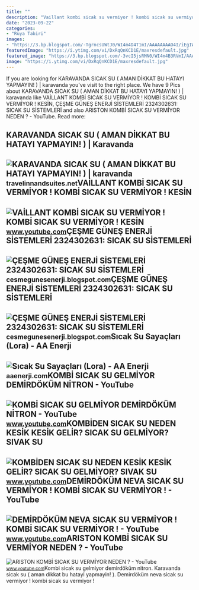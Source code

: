 ```yaml
---
title: ""
description: "Vai̇llant kombi̇ sicak su vermi̇yor ! kombi̇ sicak su vermi̇yor ! kesi̇n"
date: "2023-09-22"
categories:
- "Ruya Tabiri"
images:
- "https://3.bp.blogspot.com/-TgrncsUWtJ0/WI4m4D4T1mI/AAAAAAAAO4I/iEgIWlp-TukQ9c71XvWCVNDE2W8bsKt8ACLcB/s1600/almanya-g%25C3%25BCne%25C5%259F-panel-santral-238723.jpg"
featuredImage: "https://i.ytimg.com/vi/DxRqQnKCD1E/maxresdefault.jpg"
featured_image: "https://3.bp.blogspot.com/-3vcI5jsRMN0/WI4m4B3RVmI/AAAAAAAAO4M/ozFRnjLrPrY00lItLgHtG-YDCYMOcAzEQCLcB/s1600/g%25C3%25BCne%25C5%259F-panel-santrel-328793-696x412.jpg"
image: "https://i.ytimg.com/vi/DxRqQnKCD1E/maxresdefault.jpg"
---
```


If you are looking for KARAVANDA SICAK SU ( AMAN DİKKAT BU HATAYI YAPMAYIN! ) | karavanda you've visit to the right place. We have 9 Pics about KARAVANDA SICAK SU ( AMAN DİKKAT BU HATAYI YAPMAYIN! ) | karavanda like VAİLLANT KOMBİ SICAK SU VERMİYOR ! KOMBİ SICAK SU VERMİYOR ! KESİN, ÇEŞME GÜNEŞ ENERJİ SİSTEMLERİ 2324302631: SICAK SU SİSTEMLERİ and also ARISTON KOMBİ SICAK SU VERMİYOR NEDEN ? - YouTube. Read more:

KARAVANDA SICAK SU ( AMAN DİKKAT BU HATAYI YAPMAYIN! ) | Karavanda
------------------------------------------------------------------

 ![KARAVANDA SICAK SU ( AMAN DİKKAT BU HATAYI YAPMAYIN! ) | karavanda](https://i.ytimg.com/vi/DxRqQnKCD1E/maxresdefault.jpg) <small>travelinnandsuites.net</small>VAİLLANT KOMBİ SICAK SU VERMİYOR ! KOMBİ SICAK SU VERMİYOR ! KESİN
------------------------------------------------------------------

 ![VAİLLANT KOMBİ SICAK SU VERMİYOR ! KOMBİ SICAK SU VERMİYOR ! KESİN](https://i.ytimg.com/vi/bZaLknByGHg/maxresdefault.jpg) <small>www.youtube.com</small>ÇEŞME GÜNEŞ ENERJİ SİSTEMLERİ 2324302631: SICAK SU SİSTEMLERİ
-------------------------------------------------------------

 ![ÇEŞME GÜNEŞ ENERJİ SİSTEMLERİ 2324302631: SICAK SU SİSTEMLERİ](https://3.bp.blogspot.com/-TgrncsUWtJ0/WI4m4D4T1mI/AAAAAAAAO4I/iEgIWlp-TukQ9c71XvWCVNDE2W8bsKt8ACLcB/s1600/almanya-g%25C3%25BCne%25C5%259F-panel-santral-238723.jpg) <small>cesmegunesenerji.blogspot.com</small>ÇEŞME GÜNEŞ ENERJİ SİSTEMLERİ 2324302631: SICAK SU SİSTEMLERİ
-------------------------------------------------------------

 ![ÇEŞME GÜNEŞ ENERJİ SİSTEMLERİ 2324302631: SICAK SU SİSTEMLERİ](https://3.bp.blogspot.com/-3vcI5jsRMN0/WI4m4B3RVmI/AAAAAAAAO4M/ozFRnjLrPrY00lItLgHtG-YDCYMOcAzEQCLcB/s1600/g%25C3%25BCne%25C5%259F-panel-santrel-328793-696x412.jpg) <small>cesmegunesenerji.blogspot.com</small>Sıcak Su Sayaçları (Lora) - AA Enerji
-------------------------------------

 ![Sıcak Su Sayaçları (Lora) - AA Enerji](http://aaenerji.com/wp-content/uploads/eh20_sicak_su_sayaci-300x300.jpg) <small>aaenerji.com</small>KOMBİ SICAK SU GELMİYOR DEMİRDÖKÜM NİTRON - YouTube
---------------------------------------------------

 ![KOMBİ SICAK SU GELMİYOR DEMİRDÖKÜM NİTRON - YouTube](https://i.ytimg.com/vi/aFo6-4Cmi-c/maxresdefault.jpg) <small>www.youtube.com</small>KOMBİDEN SICAK SU NEDEN KESİK KESİK GELİR? SICAK SU GELMİYOR? SIVAK SU
----------------------------------------------------------------------

 ![KOMBİDEN SICAK SU NEDEN KESİK KESİK GELİR? SICAK SU GELMİYOR? SIVAK SU](https://i.ytimg.com/vi/ukL-2ycwrGA/maxresdefault.jpg) <small>www.youtube.com</small>DEMİRDÖKÜM NEVA SICAK SU VERMİYOR ! KOMBİ SICAK SU VERMİYOR ! - YouTube
-----------------------------------------------------------------------

 ![DEMİRDÖKÜM NEVA SICAK SU VERMİYOR ! KOMBİ SICAK SU VERMİYOR ! - YouTube](https://i.ytimg.com/vi/PmzBgm_TA4k/maxresdefault.jpg) <small>www.youtube.com</small>ARISTON KOMBİ SICAK SU VERMİYOR NEDEN ? - YouTube
-------------------------------------------------

 ![ARISTON KOMBİ SICAK SU VERMİYOR NEDEN ? - YouTube](https://i.ytimg.com/vi/3dsM3N5Cl6g/maxresdefault.jpg) <small>www.youtube.com</small>Kombi̇ sicak su gelmi̇yor demi̇rdöküm ni̇tron. Karavanda sicak su ( aman di̇kkat bu hatayi yapmayin! ). Demi̇rdöküm neva sicak su vermi̇yor ! kombi̇ sicak su vermi̇yor !
